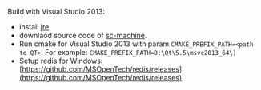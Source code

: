 Build with Visual Studio 2013:

 * install [jre](http://www.oracle.com/technetwork/java/javase/downloads/jre7-downloads-1880261.html)
 * downlaod source code of [sc-machine](https://github.com/ostis-ai/sc-machine).
 * Run cmake for Visual Studio 2013 with param `CMAKE_PREFIX_PATH=<path to QT>`. For example: `CMAKE_PREFIX_PATH=D:\Qt\5.5\msvc2013_64\)`
 * Setup redis for Windows: [https://github.com/MSOpenTech/redis/releases](https://github.com/MSOpenTech/redis/releases)
